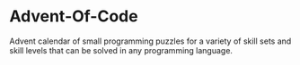 # Advent-Of-Code
Advent calendar of small programming puzzles for a variety of skill sets and skill levels that can be solved in any programming language.
